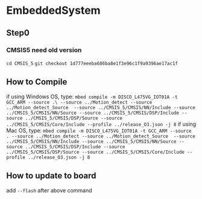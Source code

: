 # EmbeddedSystem

## Step0

### CMSIS5 need old version
`cd CMSIS_5`
`git checkout 1d777eeeba686ba8e1f3e96c1f9a9396ae17ac1f`

## How to Compile
if using Windows OS, type:
`
mbed compile -m DISCO_L475VG_IOT01A -t GCC_ARM --source .\ --source ../Motion_detect --source ../Motion_detect_Source  --source ../CMSIS_5/CMSIS/NN/Include --source ../CMSIS_5/CMSIS/NN/Source --source ../CMSIS_5/CMSIS/DSP/Include --source ../CMSIS_5/CMSIS/DSP/Source --source ../CMSIS_5/CMSIS/Core/Include --profile ../release_O3.json -j 8
`
if using Mac OS, type:
`
mbed compile -m DISCO_L475VG_IOT01A -t GCC_ARM --source . --source ../Motion_detect --source ../Motion_detect_Source  --source ../CMSIS_5/CMSIS/NN/Include --source ../CMSIS_5/CMSIS/NN/Source --source ../CMSIS_5/CMSIS/DSP/Include --source ../CMSIS_5/CMSIS/DSP/Source --source ../CMSIS_5/CMSIS/Core/Include --profile ../release_O3.json -j 8
`

## How to update to board
add `--flash` after above command

